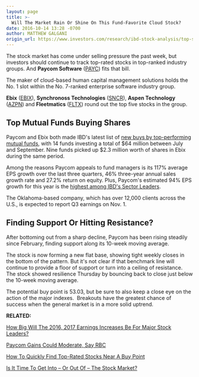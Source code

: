 ```yaml
---
layout: page
title: >-
  Will The Market Rain Or Shine On This Fund-Favorite Cloud Stock?
date: 2016-10-14 13:28 -0700
author: MATTHEW GALGANI
origin_url: https://www.investors.com/research/ibd-stock-analysis/top-software-stock-paycom-q3-earnings-growth/
---
```





The stock market has come under selling pressure the past week, but investors should continue to track top-rated stocks in top-ranked industry groups. And **Paycom Software** ([PAYC](https://research.investors.com/quote.aspx?symbol=PAYC)) fits that bill.


The maker of cloud-based human capital management solutions holds the No. 1 slot within the No. 7-ranked enterprise software industry group.


**Ebix** ([EBIX](https://research.investors.com/quote.aspx?symbol=EBIX)), **Synchronoss Technologies** ([SNCR](https://research.investors.com/quote.aspx?symbol=SNCR)), **Aspen Technology** ([AZPN](https://research.investors.com/quote.aspx?symbol=AZPN)) and **Fleetmatics** ([FLTX](https://research.investors.com/quote.aspx?symbol=FLTX)) round out the top five stocks in the group.


Top Mutual Funds Buying Shares
------------------------------


Paycom and Ebix both made IBD's latest list of [new buys by top-performing mutual funds](https://www.investors.com/etfs-and-funds/mutual-funds/top-funds-put-the-pedal-to-the-metal-with-gibraltar/), with 14 funds investing a total of $64 million between July and September. Nine funds picked up $2.3 million worth of shares in Ebix during the same period.


Among the reasons Paycom appeals to fund managers is its 117% average EPS growth over the last three quarters, 46% three-year annual sales growth rate and 27.2% return on equity. Plus, Paycom's estimated 94% EPS growth for this year is the [highest among IBD's Sector Leaders](https://www.investors.com/stock-lists/sector-leaders/how-big-will-the-2016-2017-earnings-increases-be-for-major-stock-leaders/).


The Oklahoma-based company, which has over 12,000 clients across the U.S., is expected to report Q3 earnings on Nov. 1.


Finding Support Or Hitting Resistance?
--------------------------------------


After bottoming out from a sharp decline, Paycom has been rising steadily since February, finding support along its 10-week moving average.



The stock is now forming a new flat base, showing tight weekly closes in the bottom of the pattern. But it's not clear if that benchmark line will continue to provide a floor of support or turn into a ceiling of resistance. The stock showed resilience Thursday by bouncing back to close just below the 10-week moving average.


The potential buy point is 53.03, but be sure to also keep a close eye on the action of the major indexes.  Breakouts have the greatest chance of success when the general market is in a more solid uptrend.


**RELATED:**


[How Big Will The 2016, 2017 Earnings Increases Be For Major Stock Leaders?](https://www.investors.com/stock-lists/sector-leaders/how-big-will-the-2016-2017-earnings-increases-be-for-major-stock-leaders/)


[Paycom Gains Could Moderate, Say RBC](https://www.investors.com/news/technology/paycom-gains-could-moderate-says-rbc-in-muted-report-on-hot-stock/)


[How To Quickly Find Top-Rated Stocks Near A Buy Point](https://www.investors.com/videos/how-to-quickly-find-top-rated-stocks-near-a-buy-point/)


[Is It Time To Get Into – Or Out Of – The Stock Market?](https://www.investors.com/videos/is-it-time-to-get-into-or-out-of-the-stock-market/)




